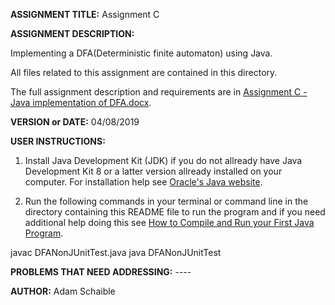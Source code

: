 **ASSIGNMENT TITLE:** Assignment C

**ASSIGNMENT DESCRIPTION:**

Implementing a DFA(Deterministic finite automaton) using Java. 

All files related to this assignment are contained in this directory.

The full assignment description and requirements are in [Assignment C - Java implementation of DFA.docx](https://github.com/AdamSchaible/MSU_Denver/blob/master/CS%203240%20Intro%20to%20Theory%20of%20Computation%20(Spring%202019)/Assignment%20C/Assignment%20C%20-%20Java%20implementation%20of%20DFA.docx).

**VERSION or DATE:** 04/08/2019

**USER INSTRUCTIONS:** 

1) Install Java Development Kit (JDK) if you do not allready have Java Development Kit 8 or a latter version allready installed on your computer. For installation help see [Oracle's Java website](https://www.oracle.com/java/technologies/javase-downloads.html).

2) Run the following commands in your terminal or command line in the directory containing this README file to run the program and if you need additional help doing this see [How to Compile and Run your First Java Program](https://beginnersbook.com/2013/05/first-java-program/).

javac DFANonJUnitTest.java
java DFANonJUnitTest

**PROBLEMS THAT NEED ADDRESSING:** ----

**AUTHOR:** Adam Schaible